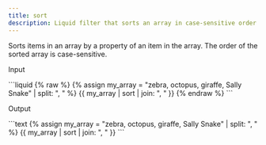 ```yaml
---
title: sort
description: Liquid filter that sorts an array in case-sensitive order.
---
```

Sorts items in an array by a property of an item in the array. The order of the sorted array is case-sensitive.
<p class="code-label">Input</p>
```liquid
{% raw %}
{% assign my_array = "zebra, octopus, giraffe, Sally Snake" | split: ", " %}
{{ my_array | sort | join: ", " }}
{% endraw %}
```
<p class="code-label">Output</p>
```text
{% assign my_array = "zebra, octopus, giraffe, Sally Snake" | split: ", " %}
{{ my_array | sort | join: ", " }}
```